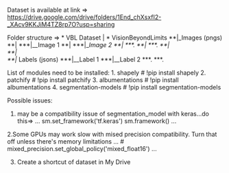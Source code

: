 Dataset is available at link => https://drive.google.com/drive/folders/1End_chXsxfI2-_XAcv9KKJiM4TZ8rp7O?usp=sharing

Folder structure =>
    * VBL Dataset
        |
    * VisionBeyondLimits
        **|_Images (pngs)
        **|    ***|__Image 1
        **|    ***|__Image 2
        **|    ***.
        **|    ***.
        **|    
        **|    
        **|_ Labels (jsons)
            ***|__Label 1
            ***|__Label 2
            ***.
            ***.
            
            
List of modules need to be installed:
    1. shapely  # !pip install shapely
    2. patchify  # !pip install patchify
    3. albumentations  # !pip install albumentations
    4. segmentation-models  # !pip install segmentation-models
    
 
Possible issues:
  1. may be a compatibility issue of segmentation_model with keras...do this=> 
   ...
    sm.set_framework('tf.keras')
    sm.framework()
   ...
   
   2.Some GPUs may work slow with mised precision compatibility. Turn that off unless there's memory limitations
   ...
    # mixed_precision.set_global_policy('mixed_float16')
   ...
   
   3. Create a shortcut of dataset in My Drive
   
  

